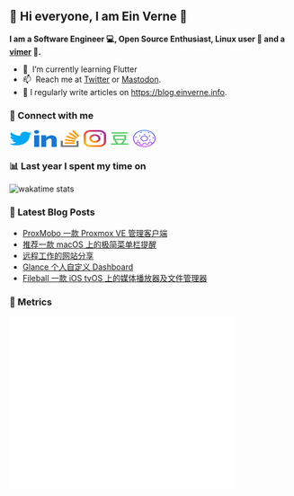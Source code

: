 ## 👋 Hi everyone, I am Ein Verne 👋

**I am a Software Engineer 💻, Open Source Enthusiast, Linux user :penguin: and a [vimer](https://github.com/einverne/dotfiles) :man:.**

- 🌱 &nbsp;I’m currently learning Flutter
- 📫 &nbsp;Reach me at [Twitter](https://twitter.com/einverne) or <a rel="me" href="https://m.einverne.info/@einverne">Mastodon</a>.
- 📝 I regularly write articles on <https://blog.einverne.info>.


### 🔗 Connect with me
<a href="https://twitter.com/einverne" target="_blank"><img align="center" src="images/twitter.svg" alt="twitter einverne" height="30" width="40" /></a>
<a href="https://linkedin.com/in/einverne" target="_blank"><img align="center" src="images/linked-in-alt.svg" alt="linkedin einverne" height="30" width="40" /></a>
<a href="https://stackoverflow.com/users/1820217/einverne" target="_blank"><img align="center" src="images/stack-overflow.svg" alt="stackoverflow einverne" height="30" width="40" /></a>
<a href="https://instagram.com/einverne" target="_blank"><img align="center" src="images/instagram.svg" alt="instagram einverne" height="30" width="40" /></a>
<a href="https://www.douban.com/people/einverne" target="_blank"><img align="center" src="images/douban.svg" alt="douban einverne" height="30" width="40" /></a>
<a href="https://homer.einverne.info" target="_blank"><img align="center" src="images/homer.svg" alt="einverne online services" height="30" width="40" /></a>

### 📊 Last year I spent my time on

![wakatime stats](https://github-readme-stats.vercel.app/api/wakatime?username=einverne&api_domain=wakapi.einverne.info&hide_title=true&hide_border=true&langs_count=18&bg_color=00000000&text_color=777&layout=compact)

### 📕 Latest Blog Posts
<!-- BLOG-POST-LIST:START -->
- [ProxMobo 一款 Proxmox VE 管理客户端](https://einverne.github.io/post/2024/05/proxmobo-proxmox-ve-management-tool.html)
- [推荐一款 macOS 上的极简菜单栏提醒](https://einverne.github.io/post/2024/05/reminders-menubar.html)
- [远程工作的网站分享](https://einverne.github.io/post/2024/05/remote-job-websites.html)
- [Glance 个人自定义 Dashboard](https://einverne.github.io/post/2024/05/glance-personal-dashboard.html)
- [Fileball 一款 iOS tvOS 上的媒体播放器及文件管理器](https://einverne.github.io/post/2024/04/fileball-ios-video-player.html)
<!-- BLOG-POST-LIST:END -->

### 👻 Metrics
<img align="left" src="/metrics.base.svg" alt="Metrics" width="400">
